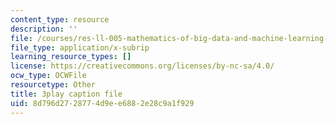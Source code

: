 ```yaml
---
content_type: resource
description: ''
file: /courses/res-ll-005-mathematics-of-big-data-and-machine-learning-january-iap-2020/8d796d2728774d9ee6882e28c9a1f929_R6-LQbqUCI0.srt
file_type: application/x-subrip
learning_resource_types: []
license: https://creativecommons.org/licenses/by-nc-sa/4.0/
ocw_type: OCWFile
resourcetype: Other
title: 3play caption file
uid: 8d796d27-2877-4d9e-e688-2e28c9a1f929
---
```

